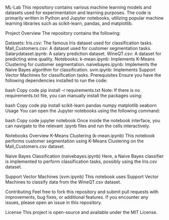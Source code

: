 ML-Lab
This repository contains various machine learning models and datasets used for experimentation and learning purposes. The code is primarily written in Python and Jupyter notebooks, utilizing popular machine learning libraries such as scikit-learn, pandas, and matplotlib.

Project Overview
The repository contains the following:

Datasets:
Iris.csv: The famous Iris dataset used for classification tasks.
Mall_Customers.csv: A dataset used for customer segmentation tasks.
Salarydataset.ipynb: A salary prediction dataset.
WineQT.csv: A dataset for predicting wine quality.
Notebooks:
k-mean.ipynb: Implements K-Means Clustering for customer segmentation.
naivebayes.ipynb: Implements the Naive Bayes algorithm for classification.
svm.ipynb: Implements Support Vector Machines for classification tasks.
Prerequisites
Ensure you have the following dependencies installed to run the code:

bash
Copy code
pip install -r requirements.txt
Note: If there is no requirements.txt file, you can manually install the packages using:

bash
Copy code
pip install scikit-learn pandas numpy matplotlib seaborn
Usage
You can open the Jupyter notebooks using the following command:

bash
Copy code
jupyter notebook
Once inside the notebook interface, you can navigate to the relevant .ipynb files and run the cells interactively.

Notebooks Overview
K-Means Clustering (k-mean.ipynb)
This notebook performs customer segmentation using K-Means Clustering on the Mall_Customers.csv dataset.

Naive Bayes Classification (naivebayes.ipynb)
Here, a Naive Bayes classifier is implemented to perform classification tasks, possibly using the Iris.csv dataset.

Support Vector Machines (svm.ipynb)
This notebook uses Support Vector Machines to classify data from the WineQT.csv dataset.

Contributing
Feel free to fork this repository and submit pull requests with improvements, bug fixes, or additional features. If you encounter any issues, please open an issue in this repository.

License
This project is open-source and available under the MIT License.
